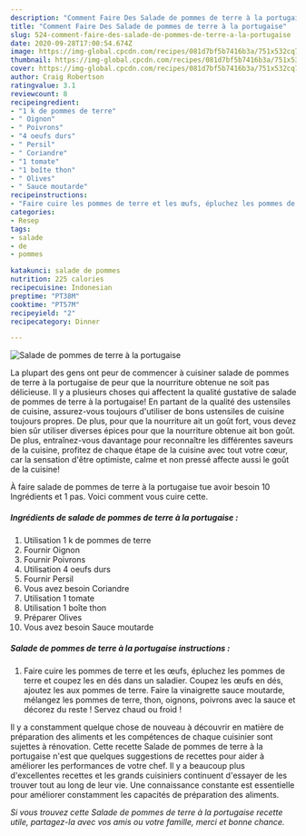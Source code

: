```yaml
---
description: "Comment Faire Des Salade de pommes de terre à la portugaise"
title: "Comment Faire Des Salade de pommes de terre à la portugaise"
slug: 524-comment-faire-des-salade-de-pommes-de-terre-a-la-portugaise
date: 2020-09-28T17:00:54.674Z
image: https://img-global.cpcdn.com/recipes/081d7bf5b7416b3a/751x532cq70/salade-de-pommes-de-terre-a-la-portugaise-photo-principale-de-la-recette.jpg
thumbnail: https://img-global.cpcdn.com/recipes/081d7bf5b7416b3a/751x532cq70/salade-de-pommes-de-terre-a-la-portugaise-photo-principale-de-la-recette.jpg
cover: https://img-global.cpcdn.com/recipes/081d7bf5b7416b3a/751x532cq70/salade-de-pommes-de-terre-a-la-portugaise-photo-principale-de-la-recette.jpg
author: Craig Robertson
ratingvalue: 3.1
reviewcount: 8
recipeingredient:
- "1 k de pommes de terre"
- " Oignon"
- " Poivrons"
- "4 oeufs durs"
- " Persil"
- " Coriandre"
- "1 tomate"
- "1 boîte thon"
- " Olives"
- " Sauce moutarde"
recipeinstructions:
- "Faire cuire les pommes de terre et les œufs, épluchez les pommes de terre et coupez les en dés dans un saladier. Coupez les œufs en dés, ajoutez les aux pommes de terre. Faire la vinaigrette sauce moutarde, mélangez les pommes de terre, thon, oignons, poivrons avec la sauce et décorez du reste ! Servez chaud ou froid !"
categories:
- Resep
tags:
- salade
- de
- pommes

katakunci: salade de pommes 
nutrition: 225 calories
recipecuisine: Indonesian
preptime: "PT38M"
cooktime: "PT57M"
recipeyield: "2"
recipecategory: Dinner

---
```



![Salade de pommes de terre à la portugaise](https://img-global.cpcdn.com/recipes/081d7bf5b7416b3a/751x532cq70/salade-de-pommes-de-terre-a-la-portugaise-photo-principale-de-la-recette.jpg)

La plupart des gens ont peur de commencer à cuisiner salade de pommes de terre à la portugaise de peur que la nourriture obtenue ne soit pas délicieuse. Il y a plusieurs choses qui affectent la qualité gustative de salade de pommes de terre à la portugaise! En partant de la qualité des ustensiles de cuisine, assurez-vous toujours d'utiliser de bons ustensiles de cuisine toujours propres. De plus, pour que la nourriture ait un goût fort, vous devez bien sûr utiliser diverses épices pour que la nourriture obtenue ait bon goût. De plus, entraînez-vous davantage pour reconnaître les différentes saveurs de la cuisine, profitez de chaque étape de la cuisine avec tout votre cœur, car la sensation d'être optimiste, calme et non pressé affecte aussi le goût de la cuisine!

<!--inarticleads1-->

À faire salade de pommes de terre à la portugaise tue avoir besoin 10 Ingrédients et 1 pas. Voici comment vous cuire cette.

##### Ingrédients de salade de pommes de terre à la portugaise :

1. Utilisation 1 k de pommes de terre
1. Fournir  Oignon
1. Fournir  Poivrons
1. Utilisation 4 oeufs durs
1. Fournir  Persil
1. Vous avez besoin  Coriandre
1. Utilisation 1 tomate
1. Utilisation 1 boîte thon
1. Préparer  Olives
1. Vous avez besoin  Sauce moutarde




<!--inarticleads2-->

##### Salade de pommes de terre à la portugaise instructions :

1. Faire cuire les pommes de terre et les œufs, épluchez les pommes de terre et coupez les en dés dans un saladier. Coupez les œufs en dés, ajoutez les aux pommes de terre. Faire la vinaigrette sauce moutarde, mélangez les pommes de terre, thon, oignons, poivrons avec la sauce et décorez du reste ! Servez chaud ou froid !




<!--inarticleads1-->

<p>
Il y a constamment quelque chose de nouveau à découvrir en matière de préparation des aliments et les compétences de chaque cuisinier sont sujettes à rénovation. Cette recette Salade de pommes de terre à la portugaise n'est que quelques suggestions de recettes pour aider à améliorer les performances de votre chef. Il y a beaucoup plus d'excellentes recettes et les grands cuisiniers continuent d'essayer de les trouver tout au long de leur vie. Une connaissance constante est essentielle pour améliorer constamment les capacités de préparation des aliments.
</p>

<p>
<i>Si vous trouvez cette Salade de pommes de terre à la portugaise recette utile, partagez-la avec vos amis ou votre famille, merci et bonne chance.</i>
</p>
